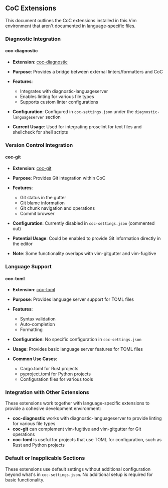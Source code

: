 ## CoC Extensions

This document outlines the CoC extensions installed in this Vim environment that aren't documented in language-specific files.

### Diagnostic Integration

#### coc-diagnostic

* **Extension**: [coc-diagnostic](https://github.com/iamcco/coc-diagnostic)
* **Purpose**: Provides a bridge between external linters/formatters and CoC
* **Features**: 
  - Integrates with diagnostic-languageserver
  - Enables linting for various file types
  - Supports custom linter configurations

* **Configuration**: Configured in `coc-settings.json` under the `diagnostic-languageserver` section
* **Current Usage**: Used for integrating proselint for text files and shellcheck for shell scripts

### Version Control Integration

#### coc-git

* **Extension**: [coc-git](https://github.com/neoclide/coc-git)
* **Purpose**: Provides Git integration within CoC
* **Features**:
  - Git status in the gutter
  - Git blame information
  - Git chunk navigation and operations
  - Commit browser

* **Configuration**: Currently disabled in `coc-settings.json` (commented out)
* **Potential Usage**: Could be enabled to provide Git information directly in the editor
* **Note**: Some functionality overlaps with vim-gitgutter and vim-fugitive

### Language Support

#### coc-toml

* **Extension**: [coc-toml](https://github.com/kkiyama117/coc-toml)
* **Purpose**: Provides language server support for TOML files
* **Features**:
  - Syntax validation
  - Auto-completion
  - Formatting

* **Configuration**: No specific configuration in `coc-settings.json`
* **Usage**: Provides basic language server features for TOML files
* **Common Use Cases**: 
  - Cargo.toml for Rust projects
  - pyproject.toml for Python projects
  - Configuration files for various tools

### Integration with Other Extensions

These extensions work together with language-specific extensions to provide a cohesive development environment:

* **coc-diagnostic** works with diagnostic-languageserver to provide linting for various file types
* **coc-git** can complement vim-fugitive and vim-gitgutter for Git operations
* **coc-toml** is useful for projects that use TOML for configuration, such as Rust and Python projects

### Default or Inapplicable Sections

These extensions use default settings without additional configuration beyond what's in `coc-settings.json`. No additional setup is required for basic functionality.
